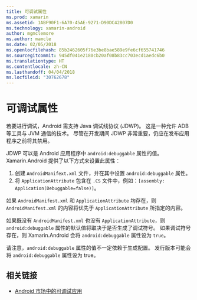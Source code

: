 ```yaml
---
title: 可调试属性
ms.prod: xamarin
ms.assetid: 1ABF90F1-6A70-45AE-9271-D90DC42807D0
ms.technology: xamarin-android
author: mgmclemore
ms.author: mamcle
ms.date: 02/05/2018
ms.openlocfilehash: 85b2462605f76e3be8bae589e9fe6cf655741746
ms.sourcegitcommit: 945df041e2180cb20af08b83cc703ecd1aedc6b0
ms.translationtype: HT
ms.contentlocale: zh-CN
ms.lasthandoff: 04/04/2018
ms.locfileid: "30762678"
---
```

# <a name="debuggable-attribute"></a>可调试属性



若要进行调试，Android 需支持 Java 调试线协议 (JDWP)。 这是一种允许 ADB 等工具与 JVM 通信的技术。 尽管在开发期间 JDWP 非常重要，仍应在发布应用程序之前将其禁用。

JDWP 可以是 Android 应用程序中 `android:debuggable` 属性的值。 Xamarin.Android 提供了以下方式来设置此属性：

1.  创建 `AndroidManifext.xml` 文件，并在其中设置 `android:debuggable` 属性。
2.  将 `ApplicationAttribute` 包含在 `.CS` 文件中，例如：`[assembly: Application(Debuggable=false)]`。


如果 `AndroidManifest.xml` 和 `ApplicationAttribute` 均存在，则 `AndroidManifest.xml` 的内容将优先于 `ApplicationAttribute` 所指定的内容。

如果既没有 `AndroidManifest.xml` 也没有 `ApplicationAttribute`，则 `android:debuggable` 属性的默认值将取决于是否生成了调试符号。 如果调试符号存在，则 Xamarin.Android 会将 `android:debuggable` 属性设为 `true`。

请注意，`android:debuggable` 属性的值不一定依赖于生成配置。 发行版本可能会将 `android:debuggable` 属性设为 true。


## <a name="related-links"></a>相关链接

- [Android 市场中的可调试应用](http://labs.mwrinfosecurity.com/blog/2011/07/07/debuggable-apps-in-android-market/)
